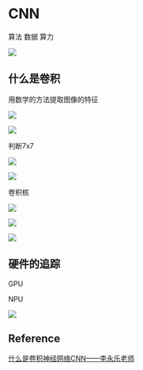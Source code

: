 # CNN

算法 数据 算力



![](https://moonstarimg.oss-cn-hangzhou.aliyuncs.com/picgo_img/20211104160459.png)



## 什么是卷积

用数学的方法提取图像的特征

![](https://moonstarimg.oss-cn-hangzhou.aliyuncs.com/picgo_img/20211104160542.png)

![](https://moonstarimg.oss-cn-hangzhou.aliyuncs.com/picgo_img/20211104160557.png)



判断7x7



![](https://moonstarimg.oss-cn-hangzhou.aliyuncs.com/picgo_img/20211104160723.png)



![](https://moonstarimg.oss-cn-hangzhou.aliyuncs.com/picgo_img/20211104160714.png)



卷积核



![](https://moonstarimg.oss-cn-hangzhou.aliyuncs.com/picgo_img/20211104160834.png)



![](https://moonstarimg.oss-cn-hangzhou.aliyuncs.com/picgo_img/20211104160917.png)



![](https://moonstarimg.oss-cn-hangzhou.aliyuncs.com/picgo_img/20211104161740.png)



## 硬件的追踪

GPU

NPU





![](https://moonstarimg.oss-cn-hangzhou.aliyuncs.com/picgo_img/20211104160238.png)





## Reference

[什么是卷积神经网络CNN——李永乐老师](https://mp.weixin.qq.com/s?src=11&timestamp=1636013499&ver=3415&signature=UEpZSc6GQgvaf73zQAii7CEJpXWO6xcjk1Bqq*nmTGIMViGmiWa9vDo2lznrgU5ZSlSraX72xRpegn4hogegKWiqfdt-rgjZC-2H7AIHE3wrpAsRFNt9b8BduwkHRG5X&new=1)

